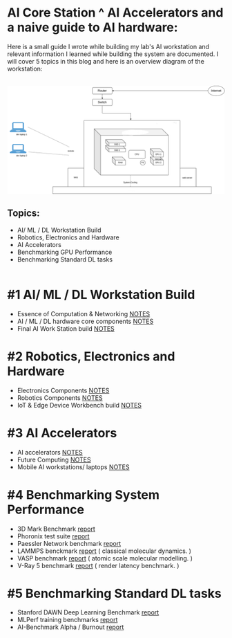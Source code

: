 # AI Core Station ^ AI Accelerators and a naive guide to AI hardware:
Here is a small guide I wrote while building my lab's AI workstation and relevant information I learned while building the system are documented. I will cover 5 topics in this blog and here is an overview diagram of the workstation:
<br /><br />

<img src="./img/ai_core.png">
<br />

## Topics:
- AI/ ML / DL Workstation Build
- Robotics, Electronics and Hardware
- AI Accelerators
- Benchmarking GPU Performance
- Benchmarking Standard DL tasks
<br /><br />

# #1 AI/ ML / DL Workstation Build
- Essence of Computation & Networking [NOTES]()
- AI / ML / DL hardware core components [NOTES]()
- Final AI Work Station build [NOTES]()

# #2 Robotics, Electronics and Hardware
- Electronics Components [NOTES]()
- Robotics Components [NOTES]()
- IoT & Edge Device Workbench build [NOTES]()

# #3 AI Accelerators
- AI accelerators [NOTES]()
- Future Computing [NOTES]()
- Mobile AI workstations/ laptops [NOTES]()

# #4 Benchmarking System Performance
- 3D Mark Benchmark [report]()
- Phoronix test suite [report]()
- Paessler Network benchmark [report]()
- LAMMPS benckmark [report](https://lammps.org/bench.html) ( classical molecular dynamics. )
- VASP benchmark [report](https://www.hpc.cineca.it/content/vasp-benchmark) ( atomic scale molecular modelling. )
- V-Ray 5 benchmark [report](https://www.chaos.com/vray/benchmark) ( render latency benchmark. )

# #5 Benchmarking Standard DL tasks
- Stanford DAWN Deep Learning Benchmark [report]()
- MLPerf training benchmarks [report]()
- AI-Benchmark Alpha / Burnout [report]()